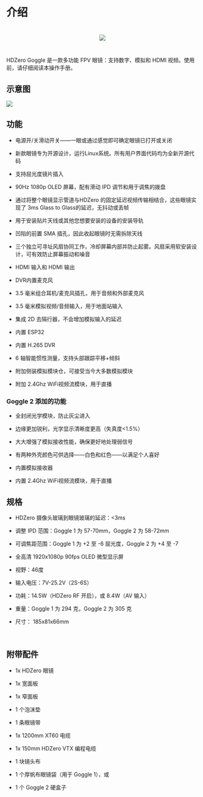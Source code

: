 # 介绍​

<div style="display: flex; align-items: center; justify-content: space-around; margin: 40px">
<img src="/gogglesmedia/image2.png">
</div>

HDZero Goggle 是一款多功能 FPV 眼镜：支持数字、模拟和 HDMI 视频。使用前，请仔细阅读本操作手册。

## 示意图

<img src="/gogglesmedia/image5.png" id="image3">

## 功能

- 电源开/关滑动开关——一眼或通过感觉即可确定眼镜已打开或关闭

- 新款眼镜专为开源设计，运行Linux系统。所有用户界面代码均为全新开源代码

- 支持屈光度镜片插入

- 90Hz 1080p OLED 屏幕，配有滑动 IPD 调节和用于调焦的拨盘

- 通过将整个眼镜显示管道与HDZero 的固定延迟视频传输相结合，这些眼镜实现了 3ms Glass to Glass的延迟，无抖动或丢帧

- 用于安装贴片天线或其他您想要安装的设备的安装导轨

- 凹陷的前置 SMA 插孔，因此收起眼镜时无需拆除天线

- 三个独立可寻址风扇协同工作，冷却屏幕内部并防止起雾。风扇采用软安装设计，可有效防止屏幕振动和噪音

- HDMI 输入和 HDMI 输出

- DVR内置麦克风

- 3.5 毫米组合耳机/麦克风插孔，用于音频和外部麦克风

- 3.5 毫米模拟视频/音频输入，用于地面站输入

- 集成 2D 去隔行器，不会增加模拟输入的延迟

- 内置 ESP32

- 内置 H.265 DVR

- 6 轴智能惯性测量，支持头部跟踪平移+倾斜

- 附加侧装模拟模块仓，可接受当今大多数模拟模块

- 附加 2.4Ghz WiFi视频流模块，用于直播

### Goggle 2 添加的功能

- 全封闭光学模块，防止灰尘进入

- 边缘更加锐利，光学显示清晰度更高（失真度<1.5%）

- 大大增强了模拟接收性能，确保更好地处理弱信号

- 有两种外壳颜色可供选择——白色和红色——以满足个人喜好

- 内置模拟接收器

- 内置 2.4Ghz WiFi视频流模块，用于直播

## 规格

- HDZero 摄像头玻璃到眼镜玻璃的延迟：<3ms

- 调整 IPD 范围：Goggle 1 为 57-70mm，Goggle 2 为 58-72mm

- 可调焦距范围：Goggle 1 为 +2 至 -6 屈光度，Goggle 2 为 +4 至 -7

- 全高清 1920x1080p 90fps OLED 微型显示屏

- 视野：46度

- 输入电压：7V-25.2V（2S-6S）

- 功耗：14.5W（HDZero RF 开启），或 8.4W（AV 输入）

- 重量：Goggle 1 为 294 克，Goggle 2 为 305 克

- 尺寸： 185x81x66mm

&nbsp;

## 附带配件

- 1x HDZero 眼镜

- 1x 宽面板

- 1x 窄面板

- 1 个泡沫垫

- 1 条眼镜带

- 1x 1200mm XT60 电缆

- 1x 150mm HDZero VTX 编程电缆

- 1 块镜头布

- 1 个厚帆布眼镜袋（用于 Goggle 1），或

- 1 个 Goggle 2 硬盒子
